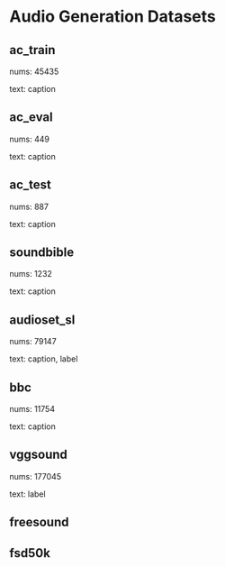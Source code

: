 # Audio Generation Datasets

## ac_train

nums: 45435

text: caption

## ac_eval

nums: 449

text: caption

## ac_test

nums: 887

text: caption

## soundbible

nums: 1232

text: caption

## audioset_sl

nums: 79147

text: caption, label

## bbc

nums: 11754

text: caption

## vggsound

nums: 177045

text: label

## freesound

## fsd50k

